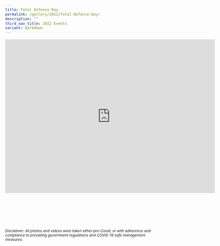 ```yaml
---
title: Total Defence Day
permalink: /gallery/2022/Total-Defence-Day/
description: ""
third_nav_title: 2022 Events
variant: markdown
---
```

<iframe allowfullscreen="true" height="499" width="680" frameborder="0" src="https://docs.google.com/presentation/d/e/2PACX-1vQGiTJLrdCf-j9fCH_9fxpC2pq4YndVSCCG_HWHftWnI3Il0pMgt_CcD0IgiEAqfxdSPhfX2iGAtqnU/embed?start=true&amp;loop=true&amp;delayms=3000"></iframe>


<br><br><br><br><br><br>
<sup>_Disclaimer: All photos and videos were taken either pre-Covid, or with adherence and compliance to prevailing government regulations and COVID-19 safe management measures._</sup>